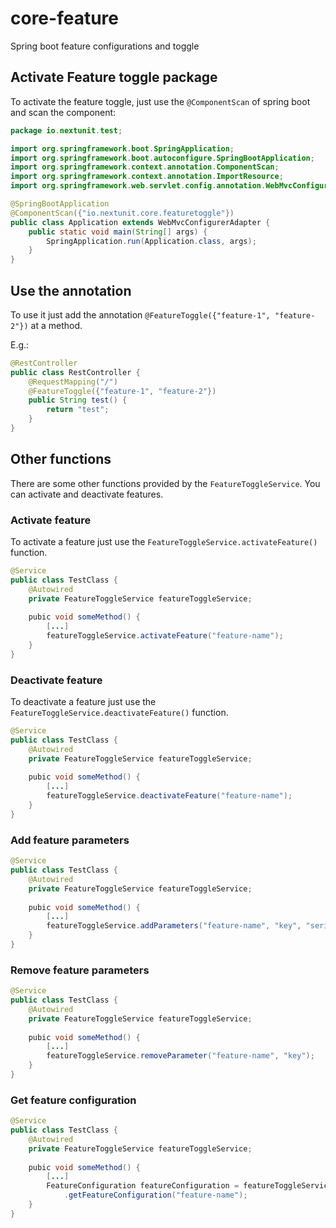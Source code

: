 # core-feature
Spring boot feature configurations and toggle 

## Activate Feature toggle package

To activate the feature toggle, just use the ```@ComponentScan``` of spring boot and scan the component:

```Java
package io.nextunit.test;

import org.springframework.boot.SpringApplication;
import org.springframework.boot.autoconfigure.SpringBootApplication;
import org.springframework.context.annotation.ComponentScan;
import org.springframework.context.annotation.ImportResource;
import org.springframework.web.servlet.config.annotation.WebMvcConfigurerAdapter;

@SpringBootApplication
@ComponentScan({"io.nextunit.core.featuretoggle"})
public class Application extends WebMvcConfigurerAdapter {
    public static void main(String[] args) {
        SpringApplication.run(Application.class, args);
    }
}

```

## Use the annotation

To use it just add the annotation ```@FeatureToggle({"feature-1", "feature-2"})``` at a method. 

E.g.:

```Java
@RestController 
public class RestController {
    @RequestMapping("/")
    @FeatureToggle({"feature-1", "feature-2"})
    public String test() {
        return "test";
    }
}
``` 

## Other functions

There are some other functions provided by the ```FeatureToggleService```. You can activate and deactivate features.

### Activate feature

To activate a feature just use the ```FeatureToggleService.activateFeature()``` function.

```Java
@Service
public class TestClass {
    @Autowired
    private FeatureToggleService featureToggleService;
    
    pubic void someMethod() {
        [...]
        featureToggleService.activateFeature("feature-name");
    }
}
```

### Deactivate feature

To deactivate a feature just use the ```FeatureToggleService.deactivateFeature()``` function.

```Java
@Service
public class TestClass {
    @Autowired
    private FeatureToggleService featureToggleService;
    
    pubic void someMethod() {
        [...]
        featureToggleService.deactivateFeature("feature-name");
    }
}
```

### Add feature parameters
```Java
@Service
public class TestClass {
    @Autowired
    private FeatureToggleService featureToggleService;
    
    pubic void someMethod() {
        [...]
        featureToggleService.addParameters("feature-name", "key", "serializable object");
    }
}
```

### Remove feature parameters
```Java
@Service
public class TestClass {
    @Autowired
    private FeatureToggleService featureToggleService;
    
    pubic void someMethod() {
        [...]
        featureToggleService.removeParameter("feature-name", "key");
    }
}
```

### Get feature configuration
```Java
@Service
public class TestClass {
    @Autowired
    private FeatureToggleService featureToggleService;
    
    pubic void someMethod() {
        [...]
        FeatureConfiguration featureConfiguration = featureToggleService
            .getFeatureConfiguration("feature-name");
    }
}
```